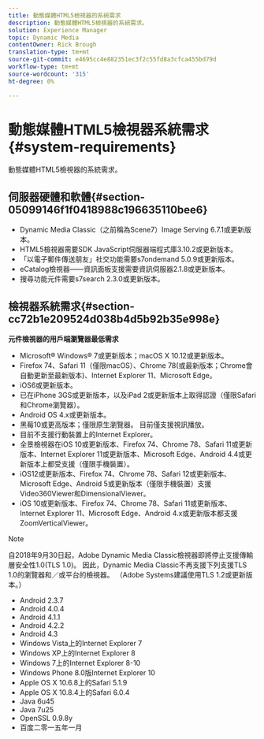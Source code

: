 ```yaml
---
title: 動態媒體HTML5檢視器的系統需求
description: 動態媒體HTML5檢視器的系統需求。
solution: Experience Manager
topic: Dynamic Media
contentOwner: Rick Brough
translation-type: tm+mt
source-git-commit: e4695cc4e882351ec3f2c55fd8a3cfca455bd79d
workflow-type: tm+mt
source-wordcount: '315'
ht-degree: 0%

---
```



# 動態媒體HTML5檢視器系統需求{#system-requirements}

動態媒體HTML5檢視器的系統需求。

<!-- Updated January 13, 2021 from https://wiki.corp.adobe.com/pages/viewpage.action?spaceKey=scene7qa&title=s7Viewers%2C+S7SDK%2C+S7OnDemand+Release+Notes - Contact is Sasha -->

## 伺服器硬體和軟體{#section-05099146f1f0418988c196635110bee6}

* Dynamic Media Classic（之前稱為Scene7）Image Serving 6.7.1或更新版本。
* HTML5檢視器需要SDK JavaScript伺服器端程式庫3.10.2或更新版本。
* 「以電子郵件傳送朋友」社交功能需要s7ondemand 5.0.9或更新版本。
* eCatalog檢視器——資訊面板支援需要資訊伺服器2.1.8或更新版本。
* 搜尋功能元件需要s7search 2.3.0或更新版本。

## 檢視器系統需求{#section-cc72b1e209524d038b4d5b92b35e998e}

**元件檢視器的用戶端瀏覽器最低需求**

* Microsoft® Windows® 7或更新版本；macOS X 10.12或更新版本。
* Firefox 74、Safari 11（僅限macOS）、Chrome 78(或最新版本；Chrome會自動更新至最新版本)、Internet Explorer 11、Microsoft Edge。
* iOS6或更新版本。
* 已在iPhone 3GS或更新版本，以及iPad 2或更新版本上取得認證（僅限Safari和Chrome瀏覽器）。
* Android OS 4.x或更新版本。
* 黑莓10或更高版本；僅限原生瀏覽器。 目前僅支援視訊播放。
* 目前不支援行動裝置上的Internet Explorer。
* 全景檢視器在iOS 10或更新版本、Firefox 74、Chrome 78、Safari 11或更新版本、Internet Explorer 11或更新版本、Microsoft Edge、Android 4.4或更新版本上都受支援（僅限手機裝置）。
* iOS12或更新版本、Firefox 74、Chrome 78、Safari 12或更新版本、Microsoft Edge、Android 5或更新版本（僅限手機裝置）支援Video360Viewer和DimensionalViewer。
* iOS 10或更新版本、Firefox 74、Chrome 78、Safari 11或更新版本、Internet Explorer 11、Microsoft Edge、Android 4.x或更新版本都支援ZoomVerticalViewer。

>[!NOTE]
>
>自2018年9月30日起，Adobe Dynamic Media Classic檢視器即將停止支援傳輸層安全性1.0(TLS 1.0)。 因此，Dynamic Media Classic不再支援下列支援TLS 1.0的瀏覽器和／或平台的檢視器。 （Adobe Systems建議使用TLS 1.2或更新版本。）

* Android 2.3.7
* Android 4.0.4
* Android 4.1.1
* Android 4.2.2
* Android 4.3
* Windows Vista上的Internet Explorer 7
* Windows XP上的Internet Explorer 8
* Windows 7上的Internet Explorer 8-10
* Windows Phone 8.0版Internet Explorer 10
* Apple OS X 10.6.8上的Safari 5.1.9
* Apple OS X 10.8.4上的Safari 6.0.4
* Java 6u45
* Java 7u25
* OpenSSL 0.9.8y
* 百度二零一五年一月

<!-- 

>[!NOTE]
>
>FLASH VIEWERS END-OF-LIFE—Effective January 31, 2017, Adobe Scene7 Publishing System officially ended support for the Flash viewer platform. For more information about this important change, see the following FAQ website:

[https://docs.adobe.com/content/docs/en/aem/6-1/administer/integration/marketing-cloud/scene7/flash-eol.html](https://docs.adobe.com/content/docs/en/aem/6-1/administer/integration/marketing-cloud/scene7/flash-eol.html).  

-->
